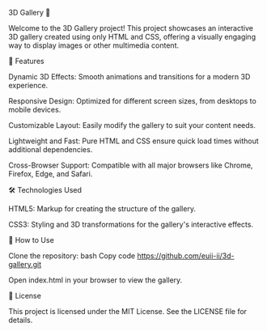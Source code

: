 3D Gallery 🌟

Welcome to the 3D Gallery project! This project showcases an interactive 3D gallery created using only HTML and CSS, offering a visually engaging way to display images or other multimedia content.

🚀 Features

Dynamic 3D Effects: Smooth animations and transitions for a modern 3D experience.

Responsive Design: Optimized for different screen sizes, from desktops to mobile devices.

Customizable Layout: Easily modify the gallery to suit your content needs.

Lightweight and Fast: Pure HTML and CSS ensure quick load times without additional dependencies.

Cross-Browser Support: Compatible with all major browsers like Chrome, Firefox, Edge, and Safari.

🛠️ Technologies Used

HTML5: Markup for creating the structure of the gallery.

CSS3: Styling and 3D transformations for the gallery's interactive effects.

🎯 How to Use

Clone the repository:
bash
Copy code
https://github.com/euii-ii/3d-gallery.git

Open index.html in your browser to view the gallery.

📄 License

This project is licensed under the MIT License. See the LICENSE file for details.

